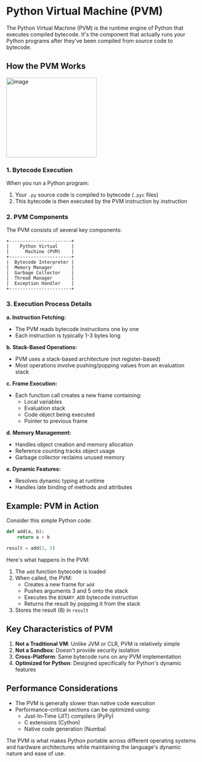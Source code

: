 # Python Virtual Machine (PVM)

The Python Virtual Machine (PVM) is the runtime engine of Python that executes compiled bytecode. It's the component that actually runs your Python programs after they've been compiled from source code to bytecode.

## How the PVM Works
<img width="239" height="211" alt="image" src="https://github.com/user-attachments/assets/9b98cb7d-fa4f-402b-899c-9f43d8eb144c" />

### 1. Bytecode Execution
When you run a Python program:
1. Your `.py` source code is compiled to bytecode (`.pyc` files)
2. This bytecode is then executed by the PVM instruction by instruction

### 2. PVM Components
The PVM consists of several key components:

```
+-----------------------+
|    Python Virtual     |
|      Machine (PVM)    |
+-----------------------+
|  Bytecode Interpreter |
|  Memory Manager       |
|  Garbage Collector    |
|  Thread Manager       |
|  Exception Handler    |
+-----------------------+
```

### 3. Execution Process Details

**a. Instruction Fetching:**
- The PVM reads bytecode instructions one by one
- Each instruction is typically 1-3 bytes long

**b. Stack-Based Operations:**
- PVM uses a stack-based architecture (not register-based)
- Most operations involve pushing/popping values from an evaluation stack

**c. Frame Execution:**
- Each function call creates a new frame containing:
  - Local variables
  - Evaluation stack
  - Code object being executed
  - Pointer to previous frame

**d. Memory Management:**
- Handles object creation and memory allocation
- Reference counting tracks object usage
- Garbage collector reclaims unused memory

**e. Dynamic Features:**
- Resolves dynamic typing at runtime
- Handles late binding of methods and attributes

## Example: PVM in Action

Consider this simple Python code:

```python
def add(a, b):
    return a + b

result = add(3, 5)
```

Here's what happens in the PVM:

1. The `add` function bytecode is loaded
2. When called, the PVM:
   - Creates a new frame for `add`
   - Pushes arguments 3 and 5 onto the stack
   - Executes the `BINARY_ADD` bytecode instruction
   - Returns the result by popping it from the stack
3. Stores the result (8) in `result`

## Key Characteristics of PVM

1. **Not a Traditional VM**: Unlike JVM or CLR, PVM is relatively simple
2. **Not a Sandbox**: Doesn't provide security isolation
3. **Cross-Platform**: Same bytecode runs on any PVM implementation
4. **Optimized for Python**: Designed specifically for Python's dynamic features

## Performance Considerations

- The PVM is generally slower than native code execution
- Performance-critical sections can be optimized using:
  - Just-In-Time (JIT) compilers (PyPy)
  - C extensions (Cython)
  - Native code generation (Numba)

The PVM is what makes Python portable across different operating systems and hardware architectures while maintaining the language's dynamic nature and ease of use.
